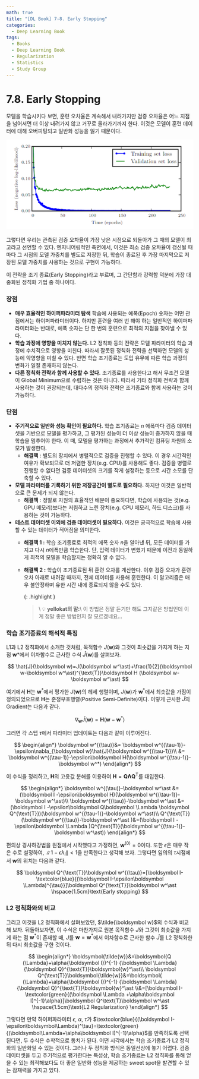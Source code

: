 ```yaml
---
math: true
title: "[DL Book] 7-8. Early Stopping"
categories:
  - Deep Learning Book
tags:
  - Books
  - Deep Learning Book
  - Regularization
  - Statistics
  - Study Group
---
```


# 7.8. Early Stopping
모델을 학습시키다 보면, 훈련 오차율은 계속해서 내려가지만 검증 오차율은 어느 지점을 넘어서면 더 이상 내려가지 않고 거꾸로 올라가기까지 한다. 이것은 모델이 훈련 데이터에 대해 오버피팅되고 일반화 성능을 잃기 때문이다.

![Untitled](/assets/images/dlbook/7/6.png)

그렇다면 우리는 관측된 검증 오차율이 가장 낮은 시점으로 되돌아가 그 때의 모델이 최고라고 선언할 수 있다. 엔지니어링적인 측면에서, 이것은 최소 검증 오차율이 갱신될 때마다 그 시점의 모델 가중치를 별도로 저장한 뒤, 학습이 종료된 후 가장 마지막으로 저장된 모델 가중치를 사용하는 것으로 구현이 가능하다.

이 전략을 조기 종료(Early Stopping)라고 부르며, 그 간단함과 강력함 덕분에 가장 대중화된 정칙화 기법 중 하나이다.

### 장점

- **매우 효율적인 하이퍼파라미터 탐색**
학습에 사용되는 에폭(Epoch) 숫자는 어떤 관점에서는 하이퍼파라미터이다. 하지만 훈련을 여러 번 해야 하는 일반적인 하이퍼파라미터와는 반대로, 에폭 숫자는 단 한 번의 훈련으로 최적의 지점을 찾아낼 수 있다.
- **학습 과정에 영향을 미치지 않는다.**
L2 정칙화 등의 전략은 모델 파라미터의 학습 과정에 수치적으로 영향을 미친다. 따라서 잘못된 정칙화 전략을 선택하면 모델의 성능에 악영향을 미칠 수 있다. 반면 학습 조기종료는 도입 유무에 따른 학습 과정의 변화가 일절 존재하지 않는다.
- **다른 정칙화 전략과 함께 사용할 수 있다.**
조기종료를 사용한다고 해서 무조건 모델이 Global Minimum으로 수렴하는 것은 아니다. 따라서 기타 정칙화 전략과 함께 사용하는 것이 권장되는데, 대다수의 정칙화 전략은 조기종료와 함께 사용하는 것이 가능하다.

### 단점

- **주기적으로 일반화 성능 확인이 필요하다.**
학습 조기종료는 $n$ 에폭마다 검증 데이터셋을 기반으로 모델을 평가하고, 그 평가된 성능이 더 이상 성능이 증가하지 않을 때 학습을 멈추어야 한다. 이 때, 모델을 평가하는 과정에서 추가적인 컴퓨팅 자원의 소모가 발생한다.
    - **해결책** : 별도의 장치에서 병렬적으로 검증을 진행할 수 있다. 이 경우 시간적인 여유가 확보되므로 더 저렴한 장치(e.g. CPU)를 사용해도 좋다. 검증을 병렬로 진행할 수 없다면 검증 데이터셋의 크기를 작게 설정하는 등으로 시간 소모를 단축할 수 있다.
- **모델 파라미터를 기록하기 위한 저장공간이 별도로 필요하다.**
하지만 이것은 일반적으로 큰 문제가 되지 않는다.
    - **해결책** : 정말로 자원의 효율적인 배분이 중요하다면, 학습에 사용되는 것(e.g. GPU 메모리)보다는 저렴하고 느린 장치(e.g. CPU 메모리, 하드 디스크)를 사용하는 것이 가능하다.
- **테스트 데이터셋 이외에 검증 데이터셋이 필요하다.**
이것은 궁극적으로 학습에 사용할 수 있는 데이터가 적어짐을 의미한다.
    - **해결책 1 :** 학습 조기종료로 최적의 에폭 숫자 $n$을 알아낸 뒤, 모든 데이터를 가지고 다시 $n$에폭만큼 학습한다. 단, 입력 데이터가 변했기 때문에 이전과 동일하게 최적의 모델을 학습할지는 정확히 알 수 없다.
    - **해결책 2 :** 학습이 조기종료된 뒤 훈련 오차를 계산한다. 이후 검증 오차가 훈련 오차 아래로 내려갈 때까지, 전체 데이터를 사용해 훈련한다. 이 알고리즘은 매우 불안정하며 유한 시간 내에 종료되지 않을 수도 있다.
    
        {: .highlight }
        > \\
        > 💡 **yellokat의 말:**\\
        > 이 방법은 정말 듣기만 해도 그지같은 방법인데 이게 정말 좋은 방법인지 잘 모르겠네요...
        

### 학습 조기종료의 해석적 특징

L1과 L2 정칙화에서 소개한 것처럼, 목적함수 $J(\boldsymbol w)$와 그것이 최솟값을 가지게 하는 지점 $\boldsymbol w*$에서 이차함수로 근사한 수식  $\hat{J}(\boldsymbol w)$를 살펴보자.

$$
\hat{J}(\boldsymbol w)=J(\boldsymbol w^\ast)+\frac{1}{2}(\boldsymbol w-\boldsymbol w^\ast)^{\text{T}}\boldsymbol H (\boldsymbol w-\boldsymbol w^\ast)
$$

여기에서 $\boldsymbol H$는 $\boldsymbol w^\ast$에서 평가한 $J(\boldsymbol w)$의 헤세 행렬이며, $J(\boldsymbol w)$가 $\boldsymbol w^\ast$에서 최솟값을 가짐이 정의되었으므로 $\boldsymbol H$는 준정부호행렬(Positive Semi-Definite)이다. 이렇게 근사한 $\hat{J}$의 Gradient는 다음과 같다.

$$
\nabla_{\boldsymbol w} \hat{J}(\boldsymbol w)=\boldsymbol H(\boldsymbol w-\boldsymbol w^\ast)
$$

그러면 각 스텝 $\tau$에서 파라미터 업데이트는 다음과 같이 이루어진다.

$$
\begin{align*}
\boldsymbol w^{(\tau)}&= \boldsymbol w^{(\tau-1)}-\epsilon\nabla_{\boldsymbol w}\hat{J}(\boldsymbol w^{(\tau-1)})\\
&= \boldsymbol w^{(\tau-1)}-\epsilon\boldsymbol H(\boldsymbol w^{(\tau-1)}-\boldsymbol w^*)
\end{align*}
$$

이 수식을 정리하고, $\boldsymbol H$의 고윳값 분해를 이용하여 $\boldsymbol H=\boldsymbol Q\boldsymbol \Lambda \boldsymbol Q^{\text{T}}$를 대입한다.

$$
\begin{align*}
\boldsymbol w^{(\tau)}-\boldsymbol w^\ast &=(\boldsymbol I -\epsilon\boldsymbol H)(\boldsymbol w^{(\tau-1)}-\boldsymbol w^\ast)\\
\boldsymbol w^{(\tau)}-\boldsymbol w^\ast &=(\boldsymbol I -\epsilon\boldsymbol Q\boldsymbol \Lambda \boldsymbol Q^{\text{T}})(\boldsymbol w^{(\tau-1)}-\boldsymbol w^\ast)\\
Q^{\text{T}}(\boldsymbol w^{(\tau)}-\boldsymbol w^\ast )&=(\boldsymbol I -\epsilon\boldsymbol \Lambda )Q^{\text{T}}(\boldsymbol w^{(\tau-1)}-\boldsymbol w^\ast))
\end{align*}
$$

편의상 경사하강법을 원점에서 시작했다고 가정하면, $\boldsymbol w^{(0)}=0$이다. 또한 $\epsilon$은 매우 작은 수로 설정하여, $\|1-\epsilon \lambda _i\|<1$을 만족한다고 생각해 보자. 그렇다면 임의의 $\tau$시점에서 $\boldsymbol w$의 위치는 다음과 같다.

$$
\boldsymbol Q^{\text{T}}\boldsymbol w^{(\tau)}=[\boldsymbol I-\textcolor{blue}{(\boldsymbol I-\epsilon\boldsymbol \Lambda)^{\tau}}]\boldsymbol Q^{\text{T}}\boldsymbol w^\ast \hspace{1.5cm}\text{Early stopping}
$$

### L2 정칙화와의 비교

그리고 이것을 L2 정칙화에서 살펴보았던, $\tilde{\boldsymbol w}$의 수식과 비교해 보자. 뒤돌아보자면, 이 수식은 마찬가지로 원본 목적함수 $J$와 그것이 최솟값을 가지게 하는 점 $\boldsymbol w^\ast$이 존재할 때, $J$를 $\boldsymbol w=\boldsymbol w^\ast$에서 이차함수로 근사한 함수 $\hat{J}$를 L2 정칙화한 뒤 다시 최솟값을 구한 것이다.

$$
\begin{align*}
\boldsymbol{\tilde{w}}&=\boldsymbol{Q (\Lambda}+\alpha{\boldsymbol I})^{-1} {\boldsymbol \Lambda} {\boldsymbol Q}^{\text{T}}\boldsymbol{w}^\ast\\
\boldsymbol Q^{\text{T}}\boldsymbol{\tilde{w}}&=\boldsymbol{ (\Lambda}+\alpha{\boldsymbol I})^{-1} {\boldsymbol \Lambda} {\boldsymbol Q}^{\text{T}}\boldsymbol{w}^\ast
\\&=[\boldsymbol I-\textcolor{green}{(\boldsymbol \Lambda +\alpha\boldsymbol I)^{-1}\alpha}]\boldsymbol Q^\text{T}\boldsymbol w^\ast \hspace{1.5cm}\text{L2 Regularization}
\end{align*}
$$

그렇다면 만약 하이퍼파라미터 $\epsilon$, $\alpha$, $\tau$가 $\textcolor{blue}{(\boldsymbol I-\epsilon\boldsymbol\Lambda)^\tau}=\textcolor{green}{(\boldsymbol\Lambda+\alpha\boldsymbol I)^{-1}\alpha}$를 만족하도록 선택된다면, 두 수식은 수학적으로 동치가 된다. 어떤 시각에서는 학습 조기종료가 L2 정칙화의 일반화일 수 있는 것이다. 그러나 두 정칙화 방식은 동일선상에 놓기 어렵다. 검증 데이터셋을 두고 주기적으로 평가한다는 특성상, 학습 조기종료는 L2 정칙화를 통해 얻을 수 있는 최적해보다도 더 좋은 일반화 성능을 제공하는 sweet spot을 발견할 수 있는 잠재력을 가지고 있다.